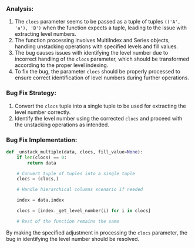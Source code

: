### Analysis:
1. The `clocs` parameter seems to be passed as a tuple of tuples `(('A', 'a'), 'B')` when the function expects a tuple, leading to the issue with extracting level numbers.
2. The function processing involves MultiIndex and Series objects, handling unstacking operations with specified levels and fill values.
3. The bug causes issues with identifying the level number due to incorrect handling of the `clocs` parameter, which should be transformed according to the proper level indexing.
4. To fix the bug, the parameter `clocs` should be properly processed to ensure correct identification of level numbers during further operations.

### Bug Fix Strategy:
1. Convert the `clocs` tuple into a single tuple to be used for extracting the level number correctly.
2. Identify the level number using the corrected `clocs` and proceed with the unstacking operations as intended.

### Bug Fix Implementation:

```python
def _unstack_multiple(data, clocs, fill_value=None):
    if len(clocs) == 0:
        return data

    # Convert tuple of tuples into a single tuple
    clocs = (clocs,)

    # Handle hierarchical columns scenario if needed

    index = data.index

    clocs = [index._get_level_number(i) for i in clocs]

    # Rest of the function remains the same
```

By making the specified adjustment in processing the `clocs` parameter, the bug in identifying the level number should be resolved.